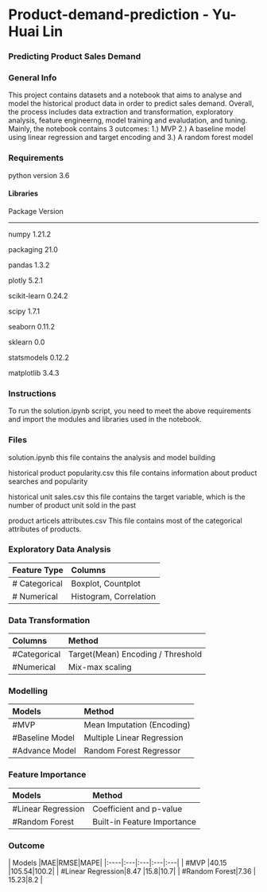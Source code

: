 # Product-demand-prediction - Yu-Huai Lin
### Predicting Product Sales Demand

### General Info
This project contains datasets and a notebook that aims to analyse and model the historical product data in order to predict sales demand. Overall, the process includes data extraction and transformation, exploratory analysis, feature engineerng, model training and evaludation, and tuning.
Mainly, the notebook contains 3 outcomes: 1.) MVP 2.) A baseline model using linear regression and target encoding and 3.) A random forest model 

### Requirements

python version 3.6

#### Libraries
Package             Version
------------------- ---------
numpy               1.21.2

packaging           21.0

pandas              1.3.2

plotly              5.2.1

scikit-learn        0.24.2

scipy               1.7.1

seaborn             0.11.2

sklearn             0.0

statsmodels         0.12.2

matplotlib          3.4.3

### Instructions
To run the solution.ipynb script, you need to meet the above requirements and import the modules and libraries used in the notebook. 

### Files
solution.ipynb
this file contains the analysis and model building

historical product popularity.csv
this file contains information about product searches and popularity 

historical unit sales.csv
this file contains the target variable, which is the number of product unit sold in the past

product articels attributes.csv
This file contains most of the categorical attributes of products. 

### Exploratory Data Analysis

| Feature Type | Columns|
|:----|:-----------|
| # Categorical | Boxplot, Countplot|
| # Numerical| Histogram, Correlation|

### Data Transformation

| Columns| Method|
|:----|:-----------|
| #Categorical | Target(Mean) Encoding / Threshold|
| #Numerical| Mix-max scaling |

### Modelling

| Models | Method|
|:----|:-----------|
| #MVP | Mean Imputation (Encoding)|
| #Baseline Model| Multiple Linear Regression |
| #Advance Model| Random Forest Regressor |

### Feature Importance

| Models | Method|
|:----|:-----------|
| #Linear Regression| Coefficient and p-value |
| #Random Forest| Built-in Feature Importance |

### Outcome

| Models |MAE|RMSE|MAPE|
|:----|:---|:---|:---|:---|
| #MVP |40.15 |105.54|100.2|
| #Linear Regression|8.47 |15.8|10.7|
| #Random Forest|7.36 | 15.23|8.2 |


